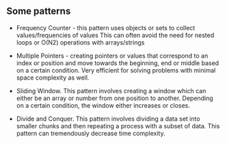 ## Some patterns
* Frequency Counter - this pattern uses objects
or sets to collect values/frequencies of values
This can often avoid the need for nested
loops or O(N2) operations with arrays/strings


* Multiple Pointers - creating pointers or values that correspond to an index or position and move towards the beginning, end or middle based on a certain condition. Very efficient for solving problems with minimal space complexity as well.

* Sliding Window. This pattern involves creating a window which can either be an array or number from one position to another. Depending on a certain condition, the window either increases or closes. 
* Divide and Conquer. This pattern involves dividing a data set into smaller chunks and then repeating a process with a subset of data. This pattern can tremendously decrease time complexity. 